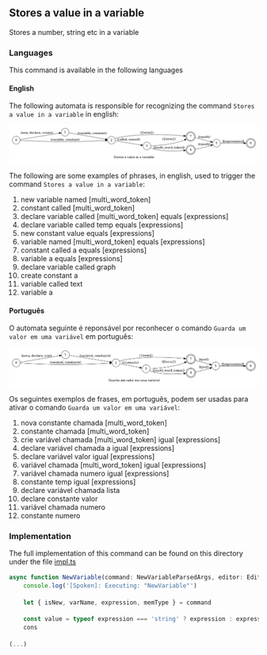 ## Stores a value in a variable

Stores a number, string etc in a variable

### Languages

This command is available in the following languages

#### English

The following automata is responsible for recognizing the command `Stores a value in a variable` in english:

![English](phrase_en-US.png)

The following are some examples of phrases, in english, used to trigger the command `Stores a value in a variable`:

1. new variable named [multi_word_token]
2. constant called [multi_word_token]
3. declare variable called [multi_word_token] equals [expressions]
4. declare variable called temp equals [expressions]
5. new constant value equals [expressions]
6. variable named [multi_word_token] equals [expressions]
7. constant called a equals [expressions]
8. variable a equals [expressions]
9. declare variable called graph
10. create constant a
11. variable called text
12. variable a

#### Português

O automata seguinte é reponsável por reconhecer o comando `Guarda um valor em uma variável` em português:

![Português](phrase_pt-BR.png)

Os seguintes exemplos de frases, em português, podem ser usadas para ativar o comando `Guarda um valor em uma variável`:

1. nova constante chamada [multi_word_token]
2. constante chamada [multi_word_token]
3. crie variável chamada [multi_word_token] igual [expressions]
4. declare variável chamada a igual [expressions]
5. declare variável valor igual [expressions]
6. variável chamada [multi_word_token] igual [expressions]
7. variável chamada numero igual [expressions]
8. constante temp igual [expressions]
9. declare variável chamada lista
10. declare constante valor
11. variável chamada numero
12. constante numero

### Implementation

The full implementation of this command can be found on this directory under the file [impl.ts](impl.ts)

```typescript
async function NewVariable(command: NewVariableParsedArgs, editor: Editor, context: {}) {
    console.log('[Spoken]: Executing: "NewVariable"')

    let { isNew, varName, expression, memType } = command

    const value = typeof expression === 'string' ? expression : expression?.value
    cons

(...)
```
